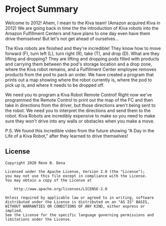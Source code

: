 # Project Summary

Welcome to 2012! Ahem, I mean to the Kiva team! (Amazon acquired Kiva in 2012) We are going back in time the the introduction of Kiva robots into the Amazon Fulfillment Centers and have plans to one day even have them drive themselves! But let's not get ahead of ourselves...

The Kiva robots are finished and they're incredible! They know how to move forward (F), turn left (L), turn right (R), take (T), and drop (D). What are they lifting and dropping? They are lifting and dropping pods filled with products and carrying them between the pod's storage location and a drop zone, where the Kiva robot remains, and a Fulfillment Center employee removes products from the pod to pack an order. We have created a program that prints out a map showing where the robot currently is, where the pod to pick up is, and where it needs to be dropped off.

We need you to program a Kiva Robot Remote Control! Right now we've programmed the Remote Control to print out the map of the FC and then take in directions from the driver, but those directions aren't being sent to the robot. We need you to interpret the directions and send them to the robot. Kiva Robots are incredibly expensive to make so you need to make sure they won't drive into any walls or obstacles when you make a move.

P.S. We found this incredible video from the future showing “A Day in the Life of a Kiva Robot,” after they learned to drive themselves!

## License

    Copyright 2020 Rene B. Dena
    
    Licensed under the Apache License, Version 2.0 (the "License");
    you may not use this file except in compliance with the License.
    You may obtain a copy of the License at

        http://www.apache.org/licenses/LICENSE-2.0

    Unless required by applicable law or agreed to in writing, software
    distributed under the License is distributed on an "AS IS" BASIS,
    WITHOUT WARRANTIES OR CONDITIONS OF ANY KIND, either express or implied.
    See the License for the specific language governing permissions and
    limitations under the License.
